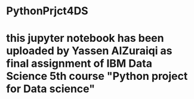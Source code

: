 # PythonPrjct4DS

# this jupyter notebook has been uploaded by Yassen AlZuraiqi as final assignment of IBM Data Science 5th course "Python project for Data science"
